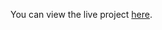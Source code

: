 You can view the live project [here]([http://127.0.0.1:5500](https://aiswaryaraok943.github.io/color-app/)https://aiswaryaraok943.github.io/color-app//).

